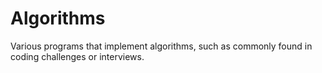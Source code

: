 Algorithms
==========

Various programs that implement algorithms, such as commonly found in coding challenges or interviews.
